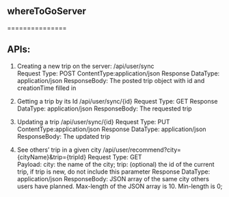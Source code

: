 ## whereToGoServer
===============

## APIs:
1. Creating a new trip on the server:
/api/user/sync  
Request Type: POST	      	ContentType:application/json
Response DataType: application/json	ResponseBody: The posted trip object with id and creationTime filled in

2. Getting a trip by its Id
/api/user/sync/{id}
Request Type: GET
Response DataType: application/json	ResponseBody: The requested trip

3. Updating a trip
/api/user/sync/{id}
Request Type: PUT	      	ContentType:application/json
Response DataType: application/json	ResponseBody: The updated trip

4. See others’ trip in a given city
/api/user/recommend?city={cityName}&trip={tripId}
Request Type: GET		
Payload: 
city: the name of the city; 
trip: (optional) the id of the current trip, if trip is new, do not include this parameter
Response DataType: application/json	
ResponseBody: JSON array of the same city others users have planned. Max-length of the JSON array is 10. Min-length is 0; 
